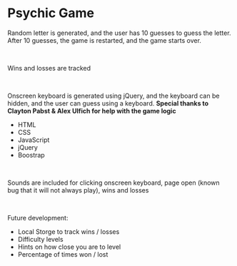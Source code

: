 <h1>Psychic Game</h1>

<p>Random letter is generated, and the user has 10 guesses to guess the letter. After 10 guesses, the game is restarted, and the game starts over.</p>

<br>

<p>Wins and losses are tracked</p>

<br>

<p>Onscreen keyboard is generated using jQuery, and the keyboard can be hidden, and the user can guess using a keyboard. <b>Special thanks to Clayton Pabst & Alex Ulfich for help with the game logic</b></p>

<ul>
<li>HTML</li>
<li>CSS</li>
<li>JavaScript</li>
<li>jQuery</li>
<li>Boostrap</li>
</ul>

<br>

<p>Sounds are included for clicking onscreen keyboard, page open (known bug that it will not always play), wins and losses</p>

<br>

<p>Future development:</p>

<ul>
<li>Local Storge to track wins / losses</li>
<li>Difficulty levels</li>
<li>Hints on how close you are to level</li>
<li>Percentage of times won / lost</li>
</ul>